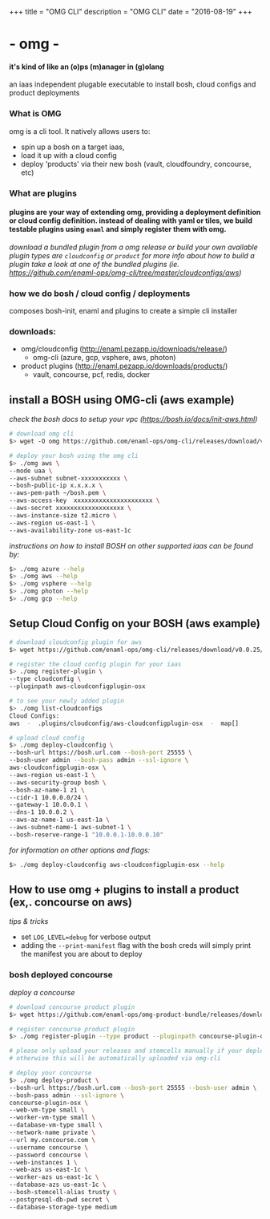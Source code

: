 +++
title = "OMG CLI"
description = "OMG CLI"
date = "2016-08-19"
+++
# - omg -   
#### it's kind of like an (o)ps (m)anager in (g)olang
an iaas independent plugable executable to install bosh, cloud configs and product deployments

### What is OMG 
omg is a cli tool. It natively allows users to:
- spin up a bosh on a target iaas,
- load it up with a cloud config
- deploy 'products' via their new bosh (vault, cloudfoundry, concourse, etc)

### What are plugins
#### plugins are your way of extending omg, providing a deployment definition or cloud config definition. instead of dealing with yaml or tiles, we build testable plugins using `enaml` and simply register them with omg.
*download a bundled plugin from a omg release or build your own*
*available plugin types are `cloudconfig` or `product` for more info about how to build a plugin take a look at one of the bundled plugins (ie. https://github.com/enaml-ops/omg-cli/tree/master/cloudconfigs/aws)*

### how we do bosh / cloud config / deployments
composes bosh-init, enaml and plugins to create a simple cli installer

### downloads:
- omg/cloudconfig (http://enaml.pezapp.io/downloads/release/)
  - omg-cli (azure, gcp, vsphere, aws, photon)
- product plugins (http://enaml.pezapp.io/downloads/products/)
  - vault, concourse, pcf, redis, docker

## install a BOSH using OMG-cli (aws example)
*check the bosh docs to setup your vpc (https://bosh.io/docs/init-aws.html)*
```bash
# download omg cli
$> wget -O omg https://github.com/enaml-ops/omg-cli/releases/download/v0.0.25/omg-osx && chmod +x omg
```

```bash
# deploy your bosh using the omg cli
$> ./omg aws \
--mode uaa \
--aws-subnet subnet-xxxxxxxxxxx \
--bosh-public-ip x.x.x.x \
--aws-pem-path ~/bosh.pem \
--aws-access-key  xxxxxxxxxxxxxxxxxxxxxx \
--aws-secret xxxxxxxxxxxxxxxxxxx \
--aws-instance-size t2.micro \
--aws-region us-east-1 \
--aws-availability-zone us-east-1c
```

*instructions on how to install BOSH on other supported iaas can be found by:*
```bash
$> ./omg azure --help
$> ./omg aws --help
$> ./omg vsphere --help
$> ./omg photon --help
$> ./omg gcp --help
```

## Setup Cloud Config on your BOSH (aws example)
```bash
# download cloudconfig plugin for aws
$> wget https://github.com/enaml-ops/omg-cli/releases/download/v0.0.25/aws-cloudconfigplugin-osx
```
```bash
# register the cloud config plugin for your iaas
$> ./omg register-plugin \
--type cloudconfig \
--pluginpath aws-cloudconfigplugin-osx
```

```bash
# to see your newly added plugin
$> ./omg list-cloudconfigs
Cloud Configs:
aws  -  .plugins/cloudconfig/aws-cloudconfigplugin-osx  -  map[]
```

```bash
# upload cloud config
$> ./omg deploy-cloudconfig \
--bosh-url https://bosh.url.com --bosh-port 25555 \
--bosh-user admin --bosh-pass admin --ssl-ignore \
aws-cloudconfigplugin-osx \
--aws-region us-east-1 \
--aws-security-group bosh \
--bosh-az-name-1 z1 \
--cidr-1 10.0.0.0/24 \
--gateway-1 10.0.0.1 \
--dns-1 10.0.0.2 \
--aws-az-name-1 us-east-1a \
--aws-subnet-name-1 aws-subnet-1 \
--bosh-reserve-range-1 "10.0.0.1-10.0.0.10"

```

*for information on other options and flags:*
```bash
$> ./omg deploy-cloudconfig aws-cloudconfigplugin-osx --help
```

## How to use omg + plugins to install a product (ex,. concourse on aws)

*tips & tricks*
- set `LOG_LEVEL=debug` for verbose output
- adding the `--print-manifest` flag with the bosh creds will simply print the manifest you are about to deploy

### bosh deployed concourse
*deploy a concourse*
```bash
# download concourse product plugin
$> wget https://github.com/enaml-ops/omg-product-bundle/releases/download/v0.0.14/concourse-plugin-osx
```

```bash
# register concourse product plugin
$> ./omg register-plugin --type product --pluginpath concourse-plugin-osx
```

```bash
# please only upload your releases and stemcells manually if your deployment does not use remote urls
# otherwise this will be automatically uploaded via omg-cli
```

```bash
# deploy your concourse
$> ./omg deploy-product \
--bosh-url https://bosh.url.com --bosh-port 25555 --bosh-user admin \
--bosh-pass admin --ssl-ignore \
concourse-plugin-osx \
--web-vm-type small \
--worker-vm-type small \
--database-vm-type small \
--network-name private \
--url my.concourse.com \
--username concourse \
--password concourse \
--web-instances 1 \
--web-azs us-east-1c \
--worker-azs us-east-1c \
--database-azs us-east-1c \
--bosh-stemcell-alias trusty \
--postgresql-db-pwd secret \
--database-storage-type medium
```
